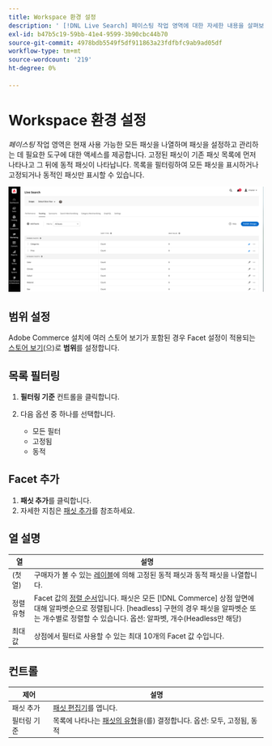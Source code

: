 ```yaml
---
title: Workspace 환경 설정
description: ' [!DNL Live Search] 페이스팅 작업 영역에 대한 자세한 내용을 살펴보십시오.'
exl-id: b47b5c19-59bb-41e4-9599-3b90cbc44b70
source-git-commit: 4978bdb5549f5df911863a23fdfbfc9ab9ad05df
workflow-type: tm+mt
source-wordcount: '219'
ht-degree: 0%

---
```


# Workspace 환경 설정

*페이스팅* 작업 영역은 현재 사용 가능한 모든 패싯을 나열하며 패싯을 설정하고 관리하는 데 필요한 도구에 대한 액세스를 제공합니다. 고정된 패싯이 기존 패싯 목록에 먼저 나타나고 그 뒤에 동적 패싯이 나타납니다. 목록을 필터링하여 모든 패싯을 표시하거나 고정되거나 동적인 패싯만 표시할 수 있습니다.

![작업 공간 구성](assets/faceting-workspace.png)

## 범위 설정

Adobe Commerce 설치에 여러 스토어 보기가 포함된 경우 Facet 설정이 적용되는 [스토어 보기](https://experienceleague.adobe.com/docs/commerce-admin/start/setup/websites-stores-views.html#scope-settings)(으)로 **범위**&#x200B;를 설정합니다.

## 목록 필터링

1. **필터링 기준** 컨트롤을 클릭합니다.
1. 다음 옵션 중 하나를 선택합니다.

   * 모든 필터
   * 고정됨
   * 동적

## Facet 추가

1. **패싯 추가**&#x200B;를 클릭합니다.
1. 자세한 지침은 [패싯 추가](facets-add.md)를 참조하세요.

## 열 설명

| 열 | 설명 |
|--- |--- |
| (첫 열) | 구매자가 볼 수 있는 [레이블](facets-type.md)에 의해 고정된 동적 패싯과 동적 패싯을 나열합니다. |
| 정렬 유형 | Facet 값의 [정렬 순서](facets-type.md)입니다. 패싯은 모든 [!DNL Commerce] 상점 앞면에 대해 알파벳순으로 정렬됩니다. [headless] 구현의 경우 패싯을 알파벳순 또는 개수별로 정렬할 수 있습니다. 옵션: 알파벳, 개수(Headless만 해당) |
| 최대 값 | 상점에서 필터로 사용할 수 있는 최대 10개의 Facet 값 수입니다. |

## 컨트롤

| 제어 | 설명 |
|--- |--- |
| 패싯 추가 | [패싯 편집기](facets-add.md)를 엽니다. |
| 필터링 기준 | 목록에 나타나는 [패싯의 유형](facets-type.md)을(를) 결정합니다. 옵션: 모두, 고정됨, 동적 |
